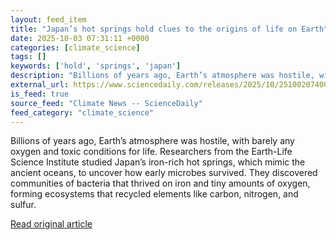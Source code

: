 ```yaml
---
layout: feed_item
title: "Japan’s hot springs hold clues to the origins of life on Earth"
date: 2025-10-03 07:31:11 +0000
categories: [climate_science]
tags: []
keywords: ['hold', 'springs', 'japan']
description: "Billions of years ago, Earth’s atmosphere was hostile, with barely any oxygen and toxic conditions for life"
external_url: https://www.sciencedaily.com/releases/2025/10/251002074009.htm
is_feed: true
source_feed: "Climate News -- ScienceDaily"
feed_category: "climate_science"
---
```


Billions of years ago, Earth’s atmosphere was hostile, with barely any oxygen and toxic conditions for life. Researchers from the Earth-Life Science Institute studied Japan’s iron-rich hot springs, which mimic the ancient oceans, to uncover how early microbes survived. They discovered communities of bacteria that thrived on iron and tiny amounts of oxygen, forming ecosystems that recycled elements like carbon, nitrogen, and sulfur.

[Read original article](https://www.sciencedaily.com/releases/2025/10/251002074009.htm)
